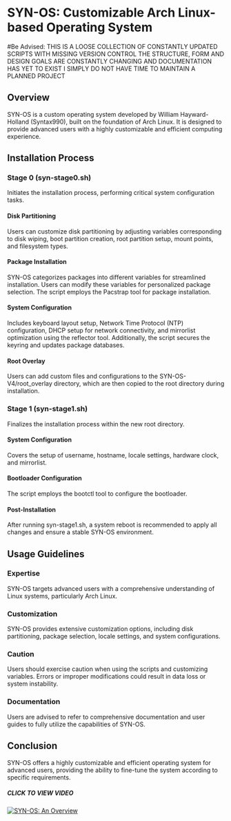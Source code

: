 # SYN-OS: Customizable Arch Linux-based Operating System

#Be Advised:
THIS IS A LOOSE COLLECTION OF CONSTANTLY UPDATED SCRIPTS WITH MISSING VERSION CONTROL
THE STRUCTURE, FORM AND DESIGN GOALS ARE CONSTANTLY CHANGING AND DOCUMENTATION HAS YET TO EXIST
I SIMPLY DO NOT HAVE TIME TO MAINTAIN A PLANNED PROJECT

## Overview
SYN-OS is a custom operating system developed by William Hayward-Holland (Syntax990), built on the foundation of Arch Linux. It is designed to provide advanced users with a highly customizable and efficient computing experience.

## Installation Process

### Stage 0 (syn-stage0.sh)
Initiates the installation process, performing critical system configuration tasks.

#### Disk Partitioning
Users can customize disk partitioning by adjusting variables corresponding to disk wiping, boot partition creation, root partition setup, mount points, and filesystem types.

#### Package Installation
SYN-OS categorizes packages into different variables for streamlined installation. Users can modify these variables for personalized package selection. The script employs the Pacstrap tool for package installation.

#### System Configuration
Includes keyboard layout setup, Network Time Protocol (NTP) configuration, DHCP setup for network connectivity, and mirrorlist optimization using the reflector tool. Additionally, the script secures the keyring and updates package databases.

#### Root Overlay
Users can add custom files and configurations to the SYN-OS-V4/root_overlay directory, which are then copied to the root directory during installation.

### Stage 1 (syn-stage1.sh)
Finalizes the installation process within the new root directory.

#### System Configuration
Covers the setup of username, hostname, locale settings, hardware clock, and mirrorlist.

#### Bootloader Configuration
The script employs the bootctl tool to configure the bootloader.

#### Post-Installation
After running syn-stage1.sh, a system reboot is recommended to apply all changes and ensure a stable SYN-OS environment.

## Usage Guidelines

### Expertise
SYN-OS targets advanced users with a comprehensive understanding of Linux systems, particularly Arch Linux.

### Customization
SYN-OS provides extensive customization options, including disk partitioning, package selection, locale settings, and system configurations.

### Caution
Users should exercise caution when using the scripts and customizing variables. Errors or improper modifications could result in data loss or system instability. 

### Documentation
Users are advised to refer to comprehensive documentation and user guides to fully utilize the capabilities of SYN-OS.

## Conclusion
SYN-OS offers a highly customizable and efficient operating system for advanced users, providing the ability to fine-tune the system according to specific requirements.

##### CLICK TO VIEW VIDEO
[![SYN-OS: An Overview](http://img.youtube.com/vi/fTbNA8TIzDM/0.jpg)](http://www.youtube.com/watch?v=fTbNA8TIzDM "SYN-OS: An Overview")

